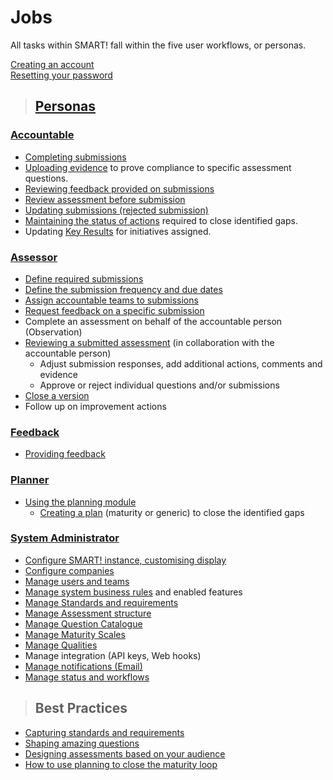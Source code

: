 # Jobs

All tasks within SMART! fall within the five user workflows, or personas. 
 
[Creating an account](jobs/create-account.md)  
[Resetting your password](/jobs/reset-password.md)  
>## [Personas](/jobs/persona.md)

### [Accountable](/jobs/accountable.md)  

- [Completing submissions](/jobs/completing-an-assessment.md)
- [Uploading evidence](/jobs/upload-evidence.md) to prove compliance to specific assessment questions.
- [Reviewing feedback provided on submissions](/jobs/review-feedback.md)
- [Review assessment before submission](/jobs/acc-review-before-submit.md)
-  [Updating submissions (rejected submission)](/jobs/acc-rejected-submission.md)
- [Maintaining the status of actions](/jobs/updating-actions.md) required to close identified gaps.
- Updating [Key Results](jobs/key-results.md) for initiatives assigned.

### [Assessor](/jobs/assessor.md) 
- [Define required submissions](/jobs/define-submissions.md)
- [Define the submission frequency and due dates](/jobs/define-submissions.md#subfreq)
- [Assign accountable teams to submissions](/jobs/define-submissions.md#assignteams)
- [Request feedback on a specific submission](/jobs/define-submissions.md#assignteams)
- Complete an assessment on behalf of the accountable person (Observation)
- [Reviewing a submitted assessment](/jobs/assessor-review.md) (in collaboration with the accountable person)
  - Adjust submission responses, add additional actions, comments and evidence
  - Approve or reject individual questions and/or submissions
- [Close a version](/jobs/assessor-review.md#closeversion)
- Follow up on improvement actions

### [Feedback](/jobs/feedback.md) 
- [Providing feedback](/jobs/providing-feedback.md)

### [Planner](/jobs/planner.md)
- [Using the planning module](/jobs/planning-module.md)
    - [Creating a plan](/jobs/plan.md) (maturity or generic) to close the identified gaps
     

### [System Administrator](/jobs/sys-admin.md)
- [Configure SMART! instance, customising display](/jobs/configure-instance.md)
- [Configure companies](/jobs/configure-companies.md)
- [Manage users and teams](/jobs/manage-users.md)
- [Manage system business rules](/jobs/rule-profiles.md) and enabled features
- [Manage Standards and requirements](/jobs/manage-standards.md)
- [Manage Assessment structure](/jobs/manage-assessment.md)
- [Manage Question Catalogue](/jobs/manage-questions.md)
- [Manage Maturity Scales](/jobs/maturity-scales.md)
- [Manage Qualities](/jobs/manage-qualities.md)
- Manage integration (API keys, Web hooks) 
- [Manage notifications (Email)](/jobs/manage-notifications.md)
- [Manage status and workflows](/jobs/manage-status-workflows.md)


>## Best Practices
- [Capturing standards and requirements](/jobs/best-practice-standards.md)
- [Shaping amazing questions]()
- [Designing assessments based on your audience](/jobs/designing-assessments.md)
- [How to use planning to close the maturity loop]()
